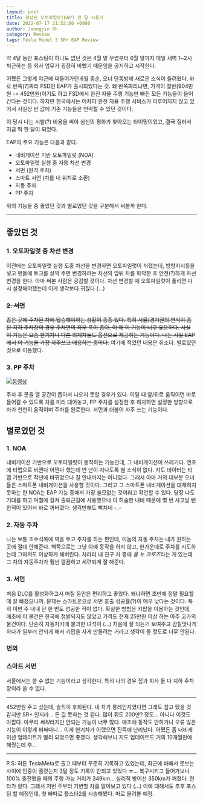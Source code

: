 ```yaml
---
layout: post
title: 향상된 오토파일럿(EAP) 한 달 사용기
date: 2022-07-17 21:52:00 +0900
author: Jeongjin Oh
category: Review
tags: Tesla Model 3 SR+ EAP Review
---
```


약 4달 동안 포스팅이 하나도 없던 것은 4월 말 무렵부터 6월 말까지 매일 새벽 1~2시 퇴근하는 등 회사 업무가 굉장히 바빴기 때문임을 공지하고 시작한다.

어쨌든 그렇게 야근에 찌들어가던 6월 중순, 오너 단톡방에 새로운 소식이 들려왔다. 바로 반쪽(?)짜리 FSD인 EAP가 출시되었다는 것. 왜 반쪽짜리냐면, 가격이 절반(904만원 -> 452만원)이기도 하고 FSD에서 완전 자율 주행 기능만 빠진 모든 기능들이 들어간다는 것이다. 하지만 한국에서는 어차피 완전 자율 주행 서비스가 이루어지지 않고 있어서 사실상 반 값에 기존 기능들은 언락할 수 있던 것이다.

이 당시 나는 시발(?) 비용을 써야 심신의 평화가 찾아오는 타이밍이었고, 결국 질러서 지금 딱 한 달이 되었다.

EAP의 주요 기능은 다음과 같다.

- 내비게이션 기반 오토파일럿 (NOA)
- 오토파일럿 실행 중 자동 차선 변경
- 서먼 (원격 주차)
- 스마트 서먼 (차를 내 위치로 소환)
- 자동 주차
- PP 주차

위의 기능들 중 좋았던 것과 별로였던 것을 구분해서 써볼까 한다.

---

## 좋았던 것

### 1. 오토파일럿 중 차선 변경

이전에는 오토파일럿 실행 도중 차선을 변경하면 오토파일럿이 꺼졌는데, 방향지시등을 넣고 핸들에 토크를 살짝 주면 변경하려는 차선의 앞뒤 차를 파악한 후 안전(?)하게 차선 변경을 한다. 아마 써본 사람은 공감할 것이다. 차선 변경할 때 오토파일럿이 풀리면 다시 설정해야했는데 이게 생각보다 귀찮다 (...)

### ~~2. 서먼~~

~~좁은 곳에 주차된 차에 탑승해야하는 상황이 종종 있다. 특히 서울/경기권의 연식이 좀 된 지하 주차장의 경우 주차면의 좌우 폭이 좁다. 이 때 이 기능이 너무 유용하다. 사실 이 기능은 요즘 현기차나 다른 외제차들도 옵션으로 제공하는 기능이다. 나는 사실 EAP에서 이 기능을 가장 자주쓰고 애용하는 중이다.~~ 여기에 적었던 내용은 취소다. 별로였던 것으로 이동했다.

### 3. PP 주차

[![동영상](https://i.ytimg.com/vi/UmA1umkLSQE/hqdefault.jpg?sqp=-oaymwEcCPYBEIoBSFXyq4qpAw4IARUAAIhCGAFwAcABBg==&rs=AOn4CLB1ayAmsG0k18edBawS6X6RRdNWUQ)](https://youtu.be/UmA1umkLSQE)

주차 후 문을 열 공간이 좁아서 나오지 못할 경우가 있다. 이럴 때 앞/뒤로 움직이면 바로 들어갈 수 있도록 차를 미리 대어놓고, PP 주차를 설정한 후 하차하면 설정한 방향으로 차가 천천히 움직이며 주차를 완료한다. 서먼과 더불어 자주 쓰는 기능이다.

## 별로였던 것

### 1. NOA

내비게이션 기반으로 오토파일럿이 동작하는 기능인데, 그 내비게이션이 쓰레기다. 연초에 티맵으로 바뀐다 어쩐다 했는데 반 년이 지나도록 별 소식이 없다. 지도 데이터는 티맵 기반으로 작년에 바뀌었으나 길 안내까지는 아니었다. 그래서 아마 거의 대부분 오너들은 스마트폰 내비게이션을 사용할 것이다. 그리고 그 스마트폰 내비게이션을 대체하지 못하는 한 NOA는 EAP 기능 중에서 가장 쓸모없는 것이라고 확언할 수 있다. 당장 나도 기대를 하고 며칠에 걸쳐 출퇴근길에 사용했으나 이 허술한 내비 때문에 몇 번 사고날 뻔한적이 있어서 바로 꺼버렸다. 생각만해도 빡치네 -_-

### 2. 자동 주차

나는 보통 조수석쪽에 벽을 두고 주차를 하는 편인데, 이놈의 자동 주차는 내가 원하는 곳에 절대 안해준다. 벽쪽으로는 그냥 아예 동작을 하지 않고, 한가운데로 주차를 시도하는데 그마저도 이상하게 해버린다. 차라리 내 친구 차 중에 *올 뉴 크루즈*라는 게 있는데 그 차의 자동주차가 훨씬 깔끔하고 세련되게 잘 해준다.

### 3. 서먼

처음 DLC를 활성화하고서 며칠 동안은 편리하고 좋았다. 왜냐하면 초반에 정말 필요할 때 잘 빠졌으니까. 문제는 스마트폰으로 서먼 호출 성공률(?)이 매우 낮다는 것이다. 특히 이번 주 내내 단 한 번도 성공한 적이 없다. 확실한 방법은 키팝을 이용하는 것인데, 애초에 이 물건은 한국에 정발되지도 않았고 가격도 현재 25만원 이상 하는 아주 고가의 물건이다. 단순히 자동차키에 불과한 녀석이 (...) 처음에 잘 되는거 보여주고 감칠맛나게 하다가 일부러 안되게 해서 키팝을 사게 만들려는 거라고 생각이 들 정도로 너무 안된다.

### 번외

### 스마트 서먼

서울에서는 쓸 수 없는 기능이라고 생각한다. 특히 나의 경우 집과 회사 둘 다 지하 주차장이라 쓸 수 없다.

---

452만원 주고 샀는데, 솔직히 후회된다. 내 차가 롱레인지였다면 그래도 참고 탔을 것 같지만 SR+ 인지라... 돈 값 못하는 것 같다. 많이 줘도 200만? 정도... 아니다 이것도 아깝다. 아무리 *베타*라지만 안되는 기능이 너무 많다. 애초에 동작도 안하거나 오류 많은 기능이 이렇게 비싸다니... 이게 현기차가 이랬으면 진즉에 난리났다. 어쨌든 좀 내비게이션 업데이트가 빨리 되었으면 좋겠다. 생각해보니 지도 업데이트도 거의 10개월만에 해줬는데 후...

---

P.S: 혀튼 TeslaMeta로 출고 때부터 꾸준히 기록하고 있었는데, 최근에 바빠서 못보는 사이에 인증이 풀렸는지 3달 정도 기록이 안되고 있었다 ㅠ... 복구시키고 들어가보니 100% 충전했을 때의 주행 가능 거리가 349km... 심리적 방어선 350km가 깨졌다. 현타가 왔다. 그래서 저번 주부터 기변할 차를 알아보고 있다 (...) 이에 대해서도 추후 포스팅 할 예정인데, 첫 빠따로 폴스타2를 시승해봤다. 따로 올려볼 예정.
